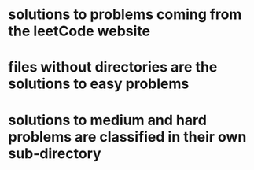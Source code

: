 
# solutions to problems coming from the leetCode website


# files without directories are the solutions to easy problems 
# solutions to medium and hard problems are classified in their own sub-directory
